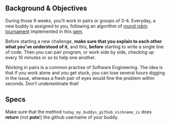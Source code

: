 ## Background & Objectives

During those 9 weeks, you'll work in pairs or groups of 3-4. Everyday, a new buddy
is assigned to you, following an algorithm of [round robin tournament](http://en.wikipedia.org/wiki/Round-robin_tournament)
implemented in this [gem](https://github.com/ssaunier/round_robin_tournament).

Before starting a new challenge, **make sure that you explain to each other what you've understood of it**,
and this, **before** starting to write a single line of code. Then you can pair program, or work side
by side, checking up every 10 minutes or so to help one another.

Working in pairs is a common practise of Software Engineering. The idea is that if you work alone and you
get stuck, you can lose several hours digging in the issue, whereas a fresh pair of eyes would fine
the problem within seconds. Don't underestimate that!

## Specs

Make sure that the method `today_my_buddys_github_nickname_is` does **return** (not **puts**!) the
github username of your buddy.
